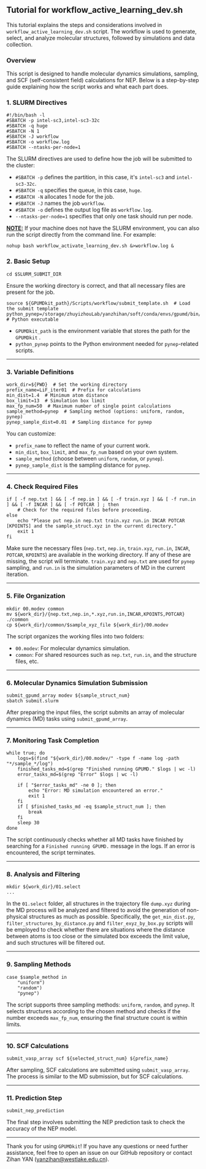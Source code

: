 ## Tutorial for workflow_active_learning_dev.sh

This tutorial explains the steps and considerations involved in `workflow_active_learning_dev.sh` script. The workflow is used to generate, select, and analyze molecular structures, followed by simulations and data collection.

### Overview

This script is designed to handle molecular dynamics simulations, sampling, and SCF (self-consistent field) calculations for NEP. Below is a step-by-step guide explaining how the script works and what each part does.

### 1. **SLURM Directives**

```
#!/bin/bash -l
#SBATCH -p intel-sc3,intel-sc3-32c
#SBATCH -q huge
#SBATCH -N 1
#SBATCH -J workflow
#SBATCH -o workflow.log
#SBATCH --ntasks-per-node=1
```

The SLURM directives are used to define how the job will be submitted to the cluster:

- `#SBATCH -p` defines the partition, in this case, it's `intel-sc3` and `intel-sc3-32c`.
- `#SBATCH -q` specifies the queue, in this case, `huge`.
- `#SBATCH -N` allocates 1 node for the job.
- `#SBATCH -J` names the job `workflow`.
- `#SBATCH -o` defines the output log file as `workflow.log`.
- `--ntasks-per-node=1` specifies that only one task should run per node.

**<u>NOTE:</u>** If your machine does not have the SLURM environment, you can also run the script directly from the command line. For example:

```
nohup bash workflow_activate_learning_dev.sh &>workflow.log &
```

### 2. **Basic Setup**

```
cd $SLURM_SUBMIT_DIR 
```

Ensure the working directory is correct, and that all necessary files are present for the job.

```
source ${GPUMDkit_path}/Scripts/workflow/submit_template.sh  # Load the submit template
python_pynep=/storage/zhuyizhouLab/yanzhihan/soft/conda/envs/gpumd/bin/python  # Python executable
```

- `GPUMDkit_path` is the environment variable that stores the path for the `GPUMDkit` .
- `python_pynep` points to the Python environment needed for `pynep`-related scripts.

------

### 3. **Variable Definitions**

```
work_dir=${PWD}  # Set the working directory
prefix_name=LiF_iter01  # Prefix for calculations
min_dist=1.4  # Minimum atom distance
box_limit=13  # Simulation box limit
max_fp_num=50  # Maximum number of single point calculations
sample_method=pynep  # Sampling method (options: uniform, random, pynep)
pynep_sample_dist=0.01  # Sampling distance for pynep
```

You can customize:

- `prefix_name` to reflect the name of your current work.
- `min_dist`, `box_limit`, and `max_fp_num` based on your own system.
- `sample_method` (choose between `uniform`, `random`, or `pynep`).
- `pynep_sample_dist` is the sampling distance for `pynep`.

------

### 4. **Check Required Files**

```
if [ -f nep.txt ] && [ -f nep.in ] && [ -f train.xyz ] && [ -f run.in ] && [ -f INCAR ] && [ -f POTCAR ] ; then
    # Check for the required files before proceeding.
else
    echo "Please put nep.in nep.txt train.xyz run.in INCAR POTCAR [KPOINTS] and the sample_struct.xyz in the current directory."
    exit 1
fi
```

Make sure the necessary files (`nep.txt`, `nep.in`, `train.xyz`, `run.in`, `INCAR`, `POTCAR`, `KPOINTS`) are available in the working directory. If any of these are missing, the script will terminate. `train.xyz` and `nep.txt` are used for `pynep` sampling, and `run.in` is the simulation parameters of MD in the current iteration.

------

### 5. **File Organization**

```
mkdir 00.modev common
mv ${work_dir}/{nep.txt,nep.in,*.xyz,run.in,INCAR,KPOINTS,POTCAR} ./common
cp ${work_dir}/common/$sample_xyz_file ${work_dir}/00.modev
```

The script organizes the working files into two folders:

- `00.modev`: For molecular dynamics simulation.
- `common`: For shared resources such as `nep.txt`, `run.in`, and the structure files, etc.

------

### 6. **Molecular Dynamics Simulation Submission**

```
submit_gpumd_array modev ${sample_struct_num}
sbatch submit.slurm
```

After preparing the input files, the script submits an array of molecular dynamics (MD) tasks using `submit_gpumd_array`.

------

### 7. **Monitoring Task Completion**

```
while true; do
    logs=$(find "${work_dir}/00.modev/" -type f -name log -path "*/sample_*/log")
    finished_tasks_md=$(grep "Finished running GPUMD." $logs | wc -l)
    error_tasks_md=$(grep "Error" $logs | wc -l)

    if [ "$error_tasks_md" -ne 0 ]; then
        echo "Error: MD simulation encountered an error."
        exit 1
    fi
    if [ $finished_tasks_md -eq $sample_struct_num ]; then
        break
    fi
    sleep 30
done
```

The script continuously checks whether all MD tasks have finished by searching for a `Finished running GPUMD.` message in the logs. If an error is encountered, the script terminates.

------

### 8. **Analysis and Filtering**

```
mkdir ${work_dir}/01.select
...
```

In the `01.select` folder, all structures in the trajectory file `dump.xyz` during the MD process will be analyzed and filtered to avoid the generation of non-physical structures as much as possible. Specifically, the `get_min_dist.py`, `filter_structures_by_distance.py` and `filter_exyz_by_box.py` scripts will be employed to check whether there are situations where the distance between atoms is too close or the simulated box exceeds the limit value, and such structures will be filtered out.

------

### 9. **Sampling Methods**

```
case $sample_method in
    "uniform")
    "random")
    "pynep")
```

The script supports three sampling methods: `uniform`, `random`, and `pynep`. It selects structures according to the chosen method and checks if the number exceeds `max_fp_num`, ensuring the final structure count is within limits.

------

### 10. **SCF Calculations**

```
submit_vasp_array scf ${selected_struct_num} ${prefix_name}
```

After sampling, SCF calculations are submitted using `submit_vasp_array`. The process is similar to the MD submission, but for SCF calculations.

------

### 11. **Prediction Step**

```
submit_nep_prediction
```

The final step involves submitting the NEP prediction task to check  the accuracy of the NEP model. 



---

Thank you for using `GPUMDkit`! If you have any questions or need further assistance, feel free to open an issue on our GitHub repository or contact Zihan YAN (yanzihan@westlake.edu.cn).

